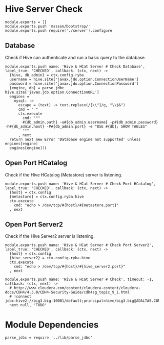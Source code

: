 
# Hive Server Check

    module.exports = []
    module.exports.push 'masson/bootstrap/'
    module.exports.push require('./server').configure

## Database

Check if Hive can authenticate and run a basic query to the database.

    module.exports.push name: 'Hive & HCat Server # Check Database', label_true: 'CHECKED', callback: (ctx, next) ->
      {hive, db_admin} = ctx.config.ryba
      username = hive.site['javax.jdo.option.ConnectionUserName']
      password = hive.site['javax.jdo.option.ConnectionPassword']
      {engine, db} = parse_jdbc hive.site['javax.jdo.option.ConnectionURL']
      engines = 
        mysql: ->
          escape = (text) -> text.replace(/[\\"]/g, "\\$&")
          cmd = " "
          ctx.execute
            cmd: """
            #{db_admin.path} -u#{db_admin.username} -p#{db_admin.password} -h#{db_admin.host} -P#{db_admin.port} -e "USE #{db}; SHOW TABLES"
            """
          , next
      return next new Error 'Database engine not supported' unless engines[engine]
      engines[engine]()

## Open Port HCatalog

Check if the Hive HCatalog (Metastore) server is listening.

    module.exports.push name: 'Hive & HCat Server # Check Port HCatalog', label_true: 'CHECKED', callback: (ctx, next) ->
      {host} = ctx.config
      {metastore} = ctx.config.ryba.hive
      ctx.execute
        cmd: "echo > /dev/tcp/#{host}/#{metastore.port}"
      , next

## Open Port Server2

Check if the Hive Server2 server is listening.

    module.exports.push name: 'Hive & HCat Server # Check Port Server2', label_true: 'CHECKED', callback: (ctx, next) ->
      {host} = ctx.config
      {hive_server2} = ctx.config.ryba.hive
      ctx.execute
        cmd: "echo > /dev/tcp/#{host}/#{hive_server2.port}"
      , next

    module.exports.push name: 'Hive & HCat Server # Check', timeout: -1, callback: (ctx, next) ->
      # http://www.cloudera.com/content/cloudera-content/cloudera-docs/CDH4/4.3.0/CDH4-Security-Guide/cdh4sg_topic_9_1.html
      # !connect jdbc:hive2://big3.big:10001/default;principal=hive/big3.big@ADALTAS.COM 
      next null, 'TODO'

# Module Dependencies

    parse_jdbc = require '../lib/parse_jdbc'


